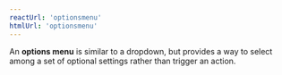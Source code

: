 ```yaml
---
reactUrl: 'optionsmenu'
htmlUrl: 'optionsmenu'
---
```

An **options menu** is similar to a dropdown, but provides a way to select among a set of optional settings rather than trigger an action.
